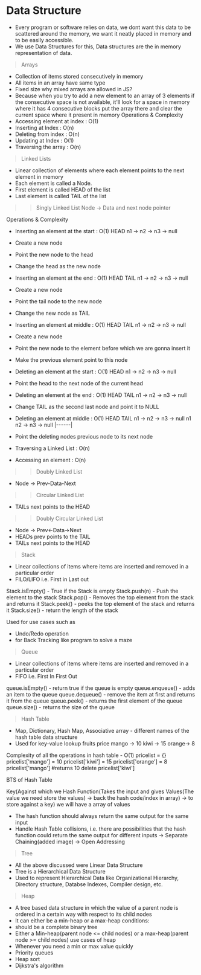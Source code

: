 # Data Structure
- Every program or software relies on data, we dont want this data to be scattered around the memory, we want it neatly placed in memory and to be easily accessible.
- We use Data Structures for this, Data structures are the in memory representation of data.

> Arrays
- Collection of items stored consecutively in memory
- All items in an array have same type
- Fixed size
why mixed arrays are allowed in JS?
- Because when you try to add a new element to an array of 3 elements if the consecutive space is not available, it'll look for a space in memory where it has 4 consecutive blocks put the array there and clear the current space where it present in memory
Operations & Complexity
- Accessing element at index : O(1)
- Inserting at Index : O(n)
- Deleting from index : O(n)
- Updating at Index : O(1)
- Traversing the array : O(n)

> Linked Lists
- Linear collection of elements where each element points to the next element in memory
- Each element is called a Node.
- First element is called HEAD of the list
- Last element is called TAIL of the list

>> Singly Linked List
Node -> Data and next node pointer

Operations & Complexity
- Inserting an element at the start : O(1)
HEAD
  n1 -> n2 -> n3 -> null
- Create a new node
- Point the new node to the head
- Change the head as the new node

- Inserting an element at the end : O(1)
HEAD         TAIL
  n1 -> n2 -> n3 -> null
- Create a new node
- Point the tail node to the new node
- Change the new node as TAIL

- Inserting an element at middle : O(1)
HEAD         TAIL
  n1 -> n2 -> n3 -> null
- Create a new node
- Point the new node to the element before which we are gonna insert it
- Make the previous element point to this node

- Deleting an element at the start : O(1)
HEAD
  n1 -> n2 -> n3 -> null
- Point the head to the next node of the current head

- Deleting an element at the end : O(1)
HEAD         TAIL
  n1 -> n2 -> n3 -> null
- Change TAIL as the second last node and point it to NULL

- Deleting an element at middle : O(1)
HEAD         TAIL
  n1 -> n2 -> n3 -> null
  n1   n2 -> n3 -> null
   |------|
- Point the deleting nodes previous node to its next node

- Traversing a Linked List : O(n)

- Accessing an element : O(n)

>> Doubly Linked List
- Node -> Prev-Data-Next

>> Circular Linked List
- TAILs next points to the HEAD

>> Doubly Circular Linked List
- Node -> Prev<-Data->Next
- HEADs prev points to the TAIL
- TAILs next points to the HEAD


> Stack
- Linear collections of items where items are inserted and removed in a particular order
- FILO/LIFO i.e. First in Last out

Stack.isEmpty() - True if the Stack is empty
Stack.push(n) - Push the element to the stack
Stack.pop() - Removes the top element from the stack and returns it
Stack.peek() - peeks the top element of the stack and returns it
Stack.size() - return the length of the stack

Used for use cases such as
- Undo/Redo operation
- for Back Tracking like program to solve a maze


> Queue
- Linear collections of items where items are inserted and removed in a particular order
- FIFO i.e. First In First Out

queue.isEmpty() - return true if the queue is empty
queue.enqueue() - adds an item to the queue
queue.dequeue() - remove the item at first and returns it from the queue
queue.peek() - returns the first element of the queue
queue.size() - returns the size of the queue

> Hash Table
- Map, Dictionary, Hash Map, Associative array - different names of the hash table data structure
- Used for key-value lookup
fruits  price
mango -> 10
kiwi  -> 15
orange-> 8

Complexity of all the operations in hash table - O(1)
pricelist = {}
pricelist['mango'] = 10
pricelist['kiwi'] = 15
pricelist['orange'] = 8
pricelist['mango'] #returns 10
delete pricelist['kiwi']

BTS of Hash Table

Key(Against which we      Hash Function(Takes the input and gives     Values(The value we need 
 store the values)    ->    back the hash code/index in array)    ->  to store against a key)
                                                                      we will have a array of values

- The hash function should always return the same output for the same input
- Handle Hash Table collisions, i.e. there are possibilities that the hash function could return the same output for different inputs
  -> Separate Chaining(added image)
  -> Open Addressing

> Tree
- All the above discussed were Linear Data Structure
- Tree is a Hierarchical Data Structure
- Used to represent Hierarchical Data like Organizational Hierarchy, Directory structure, Databse Indexes, Compiler design, etc.


> Heap
- A tree based data structure in which the value of a parent node is ordered in a certain way with respect to its child nodes
- It can either be a min-heap or a max-heap
conditions:
- should be a complete binary tree
- Either a Min-heap(parent node <= child nodes) or a max-heap(parent node >= child nodes)
use cases of heap
- Whenever you need a min or max value quickly
- Priority queues
- Heap sort
- Dijkstra's algorithm
